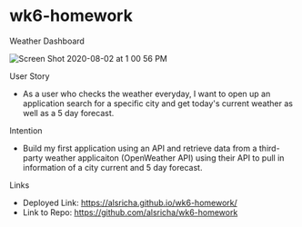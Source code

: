# wk6-homework
Weather Dashboard

![Screen Shot 2020-08-02 at 1 00 56 PM](https://user-images.githubusercontent.com/64692833/89130207-3cf94580-d4c0-11ea-8a0f-6c66b1136665.png)

User Story
* As a user who checks the weather everyday, I want to open up an application search for a specific city and get today's current weather as well as a 5 day forecast.

Intention

* Build my first application using an API and retrieve data from a third-party weather applicaiton (OpenWeather API) using their API to pull in information of a city current and 5 day forecast. 

Links

* Deployed Link: https://alsricha.github.io/wk6-homework/
* Link to Repo: https://github.com/alsricha/wk6-homework
